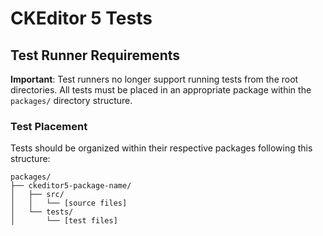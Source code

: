 # CKEditor 5 Tests

## Test Runner Requirements

**Important**: Test runners no longer support running tests from the root directories. All tests must be placed in an appropriate package within the `packages/` directory structure.

### Test Placement

Tests should be organized within their respective packages following this structure:

```
packages/
├── ckeditor5-package-name/
│   ├── src/
│   │   └── [source files]
│   └── tests/
│       └── [test files]
```
